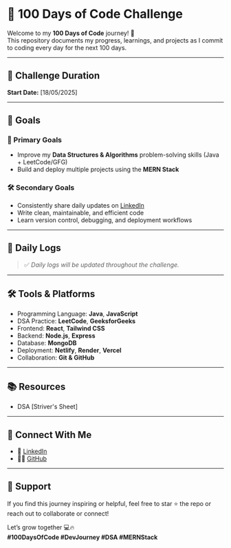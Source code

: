 # 💯 100 Days of Code Challenge

Welcome to my **100 Days of Code** journey! 🚀  
This repository documents my progress, learnings, and projects as I commit to coding every day for the next 100 days.

---

## 📅 Challenge Duration
**Start Date:** [18/05/2025] 

---

## 🧭 Goals

### 🎯 Primary Goals
- Improve my **Data Structures & Algorithms** problem-solving skills (Java + LeetCode/GFG)
- Build and deploy multiple projects using the **MERN Stack**

### 🛠 Secondary Goals
- Consistently share daily updates on [LinkedIn](https://linkedin.com/in/ajayvishwakarma2k21)
- Write clean, maintainable, and efficient code
- Learn version control, debugging, and deployment workflows

---

## 📌 Daily Logs
> ✅ *Daily logs will be updated throughout the challenge.*

---

## 🛠 Tools & Platforms

- Programming Language: **Java**, **JavaScript**
- DSA Practice: **LeetCode**, **GeeksforGeeks**
- Frontend: **React**, **Tailwind CSS**
- Backend: **Node.js**, **Express**
- Database: **MongoDB**
- Deployment: **Netlify**, **Render**, **Vercel**
- Collaboration: **Git & GitHub**

---

## 📚 Resources

- DSA [Striver's Sheet]
---

## 🔗 Connect With Me

- 💼 [LinkedIn](https://linkedin.com/in/ajayvishwakarma2k21)
- 🧑‍💻 [GitHub](https://github.com/ajayvishwakarma2k21)

---

## 🙌 Support

If you find this journey inspiring or helpful, feel free to star ⭐ the repo or reach out to collaborate or connect!

Let’s grow together 💻🔥  
**#100DaysOfCode #DevJourney #DSA #MERNStack**
